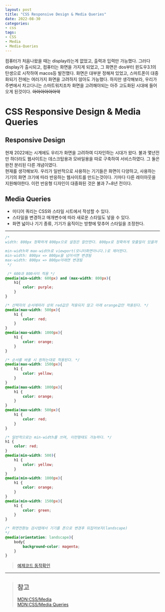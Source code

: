 ```yaml
---
layout: post
title: "CSS Responsive Design & Media Queries"
date: 2022-08-30
categories:
- css
tags:
- CSS
- Media
- Media-Queries
---
```

컴퓨터가 처음나왔을 때는 display라는게 없었고, 출력과 입력만 가능했다. 그러다 display가 출시되고, 컴퓨터는 화면을 가지게 되었고, 그 화면은 dos부터 윈도우3.1의 탄생으로 시작하여 macos등 발전했다. 화면은 대부분 정해져 있었고, 스마트폰이 대중화되기 전에는 여러가지 화면을 고려하지 않아도 가능했다. 하지만 생각해보라, 우리가 주변에서 차고다니는 스마트워치조차 화면을 고려해야되는 아주 고도화된 시대에 들어오게 된것이다. ~~아아아아아아악~~

# CSS Responsive Design & Media Queries

## Responsive Design
현재 2022에는 시계에도 우리가 화면을 고려하여 디자인하는 시대가 왔다. 불과 몇년전만 하더라도 웹사이트는 데스크탑용과 모바일용을 따로 구축하여 서비스하였다. 그 둘은 완전 분리된 다른 개념이였다.   
현재를 생각해보자. 우리가 일반적으로 사용하는 기기들은 화면이 다양하고, 사용하는 기기의 화면 크기에 따라 반응하는 웹사이트를 만드는것이다. 기마다 다른 레이아웃을 지원해야한다. 이런 반응형 디자인이 대중화된 것은 불과 7~8년 전이다.

## Media Queries
- 미디어 쿼리는 CSS와 스타일 시트에서 작성할 수 있다.
- 스타일을 변경하고 매개변수에 따라 새로운 스타일도 넣을 수 있다.
- 화면 넓이나 기기 종류, 기기가 움직이는 방향에 맞추어 스타일을 조정한다.

---
```css
/* 
width: 800px 정확하게 800px으로 설정은 잘안한다. 800px로 정확하게 맞출일이 있을까

min-width와 max-width로 viewport(모니터화면아니다.)로 제어한다.
min-width: 800px => 800px을 넘어서면 변경됨
max-width: 800px => 800px아래면 변경됨
 */

 /* 600과 800사이 적용 */
@media(min-width: 600px) and (max-width: 800px){
    h1{
        color: purple;
    }
}

/* 선택자의 순서에따라 상위 red값은 적용되지 않고 아래 orange값만 적용된다. */
@media(max-width: 500px){
    h1 {
        color: red;
    }
}
@media(max-width: 1000px){
    h1 {
        color: orange;
    }
}

/* 순서를 바꿀 시 원하는대로 적용된다. */
@media(max-width: 1500px){
    h1 {
        color: yellow;
    }
}
@media(max-width: 1000px){
    h1 {
        color: orange;
    }
}
@media(max-width: 500px){
    h1 {
        color: red;
    }
}

/* 일반적으로는 min-width를 쓰며, 이런형태도 가능하다. */
h1 {
    color: red;
}
@media(min-width: 500){
    h1 {
        color: yellow;
    }
}
@media(min-width: 1000px){
    h1 {
        color: orange;
    }
}
@media(min-width: 1500px){
    h1 {
        color: green;
    }
}

/* 화면전환능 검사탭에서 기기를 폰으로 변경후 뒤집어보자(landscape) 
*/
@media(orientation: landscape){
    body{
        background-color: magenta;
    }
}
```
> [예제코드 동작확인](https://github.com/KimTank/turbo-garbanzo/tree/main/udemy/web-developer-bootcamp-2022/sample-code/Flexbox_And_Responsive/MediaQueries%20Starter)
---

> ## 참고
> [MDN:CSS/Media](https://developer.mozilla.org/ko/docs/Web/CSS/@media)   
> [MDN:CSS/Media Queries](https://developer.mozilla.org/en-US/docs/Web/CSS/Media_Queries/Using_media_queries)   

